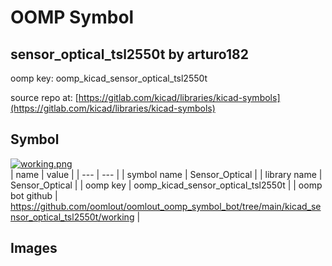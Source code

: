 # OOMP Symbol  
## sensor_optical_tsl2550t  by arturo182  
  
oomp key: oomp_kicad_sensor_optical_tsl2550t  
  
source repo at: [https://gitlab.com/kicad/libraries/kicad-symbols](https://gitlab.com/kicad/libraries/kicad-symbols)  
## Symbol  
  
[![working.png](working_600.png)](working.png)  
| name | value | 
| --- | --- | 
| symbol name | Sensor_Optical | 
| library name | Sensor_Optical | 
| oomp key | oomp_kicad_sensor_optical_tsl2550t | 
| oomp bot github | https://github.com/oomlout/oomlout_oomp_symbol_bot/tree/main/kicad_sensor_optical_tsl2550t/working | 
## Images  
